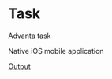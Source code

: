 # Task
Advanta task

Native iOS mobile application 

[Output](https://github.com/AkshayDevkate/Task/blob/main/Screenshot%202021-08-09%20at%2010.17.37%20PM.png)
